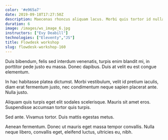 ```yaml
---
color: '#e965a7'
date: 2019-09-18T17:27:50Z
description: Maecenas rhoncus aliquam lacus. Morbi quis tortor id nulla ultrices aliquet.
duration: 6
image: /images/ws_image_6.jpg
instructors: ["Evy Deabill"]
technologies: ["Eleventy","JS"]
title: Flowdesk workshop
slug: flowdesk-workshop-160
---
```

Duis bibendum, felis sed interdum venenatis, turpis enim blandit mi, in porttitor pede justo eu massa. Donec dapibus. Duis at velit eu est congue elementum.

In hac habitasse platea dictumst. Morbi vestibulum, velit id pretium iaculis, diam erat fermentum justo, nec condimentum neque sapien placerat ante. Nulla justo.

Aliquam quis turpis eget elit sodales scelerisque. Mauris sit amet eros. Suspendisse accumsan tortor quis turpis.

Sed ante. Vivamus tortor. Duis mattis egestas metus.

Aenean fermentum. Donec ut mauris eget massa tempor convallis. Nulla neque libero, convallis eget, eleifend luctus, ultricies eu, nibh.
